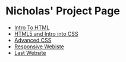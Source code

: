 # Nicholas' Project Page




<ul>
    <li><a href="intro_to_html/index.html" target=_blank>Intro To HTML</a></li>
    <li><a href="HTML5_intro_into_CSS/index.html" target=_blank>HTML5 and Intro into CSS</a></li>
    <li><a href="Adv_CSS/index.html" target=_blank>Advanced CSS</a></li>
    <li><a href="responsive/index.html" target=_blank>Responsive Webiste</a></li>
    <li><a href="last/index.html" target=_blank>Last Website</a></li>
    
</ul>
